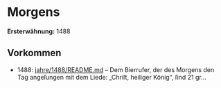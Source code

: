 # Morgens

**Ersterwähnung:** 1488

## Vorkommen
- 1488: [jahre/1488/README.md](../jahre/1488/README.md) – Dem Bierrufer, der des Morgens den Tag angeſungen
mit dem Liede: „Chriſt, heiliger König“, ſind 21 gr...
